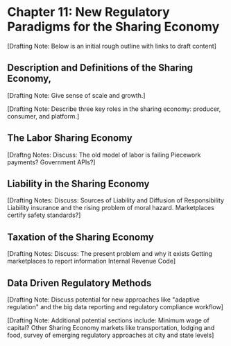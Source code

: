 # Chapter 11: New Regulatory Paradigms for the Sharing Economy

[Drafting Note: Below is an initial rough outline with links to draft content]

## Description and Definitions of the Sharing Economy, 

[Drafting Note: Give sense of scale and growth.]

[Drafting Note: Describe three key roles in the sharing economy: producer, consumer, and platform.]

## The Labor Sharing Economy

[Draftng Notes: Discuss:
	The old model of labor is failing
	Piecework payments?
	Government APIs?]

## Liability in the Sharing Economy

[Drafting Notes: Discuss:
	Sources of Liability and Diffusion of Responsibility
	Liability insurance and the rising problem of moral hazard.
	Marketplaces certify safety standards?]

## Taxation of the Sharing Economy 

[Drafting Notes: Discuss:
	The present problem and why it exists
	Getting marketplaces to report information
	Internal Revenue Code]
	
## Data Driven Regulatory Methods

[Drafting Note: Discuss potential for new approaches like "adaptive regulation" and the big data reporting and regulatory compliance workflow]

[Drafting Note: Additional potential sections include: Minimum wage of capital?  Other Sharing Economy markets like transportation, lodging and food, survey of emerging regulatory approaches at city and state levels]


